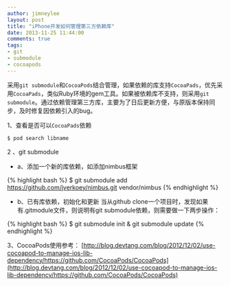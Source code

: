 ```yaml
---
author: jimneylee
layout: post
title: "iPhone开发如何管理第三方依赖库"
date: 2013-11-25 11:44:00
comments: true
tags:
- git
- submodule
- cocoapods
---
```


采用`git submodule`和`CocoaPods`结合管理，如果依赖的库支持`CocoaPads`，优先采用`CocoaPads`，类似Ruby环境的gem工具。如果被依赖库不支持，则采用`git submodule`。通过依赖管理第三方库，主要为了日后更新方便，与原版本保持同步，及时修复因依赖引入的bug。

1、查看是否可以`CocoaPads`依赖

	$ pod search libname

2 、git submodule

* a、添加一个新的库依赖，如添加nimbus框架

{% highlight bash %}
$ git submodule add https://github.com/jverkoey/nimbus.git vendor/nimbus
{% endhighlight %}

* b、已有库依赖，初始化和更新
当从github clone一个项目时，发现如果有.gitmodule文件，则说明有git submodule依赖，则需要做一下两步操作：

{% highlight bash %}
$ git submodule init & git submodule update
{% endhighlight %}

3、CocoaPods使用参考：
[http://blog.devtang.com/blog/2012/12/02/use-cocoapod-to-manage-ios-lib-dependency/https://github.com/CocoaPods/CocoaPods](http://blog.devtang.com/blog/2012/12/02/use-cocoapod-to-manage-ios-lib-dependency/https://github.com/CocoaPods/CocoaPods)